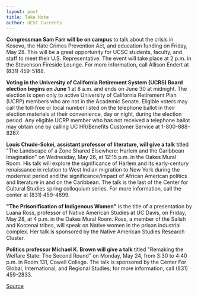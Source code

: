 ```yaml
---
layout: post
title: Take Note
author: UCSC Currents
---
```


**Congressman Sam Farr will be on campus** to talk about the crisis in Kosovo, the Hate Crimes Prevention Act, and education funding on Friday, May 28. This will be a great opportunity for UCSC students, faculty, and staff to meet their U.S. Representative. The event will take place at 2 p.m. in the Stevenson Fireside Lounge. For more information, call Allison Endert at (831) 459-5188.

**Voting in the University of California Retirement System (UCRS) Board election begins on June 1** at 8 a.m. and ends on June 30 at midnight. The election is open only to active University of California Retirement Plan (UCRP) members who are not in the Academic Senate. Eligible voters may call the toll-free or local number listed on the telephone ballot in their election materials at their convenience, day or night, during the election period. Any eligible UCRP member who has not received a telephone ballot may obtain one by calling UC HR/Benefits Customer Service at 1-800-888-8267.

**Louis Chude-Sokei, assistant professor of literature, will give a talk** titled "The Landscape of a Zone Shared Elsewhere: Harlem and the Caribbean Imagination" on Wednesday, May 26, at 12:15 p.m. in the Oakes Mural Room. His talk will explore the significance of Harlem and its early-century renaissance in relation to West Indian migration to New York during the modernist period and the significance/impact of African American politics and literature in and on the Caribbean. The talk is the last of the Center for Cultural Studies spring colloquium series. For more information, call the center at (831) 459-4899.

**"The Prisonification of Indigenous Women"** is the title of a presentation by Luana Ross, professor of Native American Studies at UC Davis, on Friday, May 28, at 4 p.m. in the Oakes Mural Room. Ross, a member of the Salish and Kootenai tribes, will speak on Native women in the prison industrial complex. Her talk is sponsored by the Native American Studies Research Cluster.

**Politics professor Michael K. Brown will give a talk** titled "Remaking the Welfare State: The Second Round" on Monday, May 24, from 3:30 to 4:40 p.m. in Room 131, Cowell College. The talk is sponsored by the Center For Global, International, and Regional Studies; for more information, call (831) 459-2833.

[Source](http://www1.ucsc.edu/oncampus/currents/98-99/05-24/takenote.htm "Permalink to Take Note, 05-24-99")
